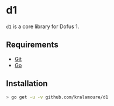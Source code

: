 # d1

`d1` is a core library for Dofus 1.

## Requirements

- [Git](https://git-scm.com/)
- [Go](https://golang.org/)

## Installation

```sh
> go get -u -v github.com/kralamoure/d1
```
